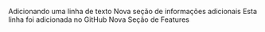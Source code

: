 Adicionando uma linha de texto
Nova seção de informações adicionais
Esta linha foi adicionada no GitHub
Nova Seção de Features